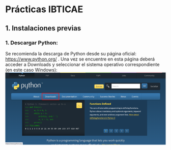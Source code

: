 # Prácticas IBTICAE


## 1. Instalaciones previas
### 1. Descargar Python:
Se recomienda la descarga de Python desde su página oficial: https://www.python.org/ . Una vez se encuentre en esta página deberá acceder a Downloads y seleccionar el sistema operativo correspondiente (en este caso Windows):
![Alt text](fotos/python1.png)
